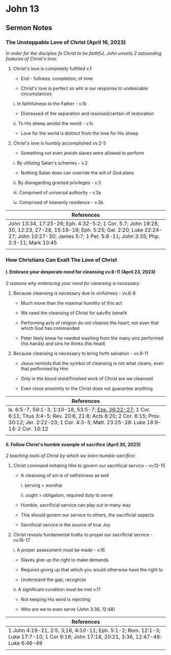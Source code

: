 # John 13

## Sermon Notes

### The Unstoppable Love of Christ (April 16, 2023)

_In order for the disciples fo Christ to be faithful, John unveils 2 astounding features of Christ's love:_

1. Christ's love is completely fulfilled v.1

    - End - fullness: completion; of time

    - Christ's love is perfect so wht is our response to undesirable circumstances

    i. In faithfulness to the Father - v.1b

    - Distressed of the separation and resolved/certain of restoration

    ii. To His sheep amidst the world - v.1c

    - Love for the world is distinct from the love for His sheep

1. Christ's love is humbly accomplished vv.2-5

    - Something not even jewish slaves were allowed to perform

    i. By utilizing Satan's schemes - v.2

    - Nothing Satan does can override the will of God plans

    ii. By disregarding granted privileges - v.3

    iii. Comprised of universal authority - v.3a

    iv. Comprised of heavenly residence - v.3b

|References|
|-|
|John 13:34, 17:25-26; Eph. 4:32-5:2; 1 Cor. 5:7; John 19:28, 30, 12:23, 27-28, 15:18-19; Eph. 5:25; Gal. 2:20; Luke 22:24-27; John 10:27-30; James 5:7; 1 Pet. 5:8-11; John 3:35; Php. 2:3-11; Mark 10:45|
||

### How Christians Can Exalt The Love of Christ

#### I. Embrace your desperate need for cleansing vv.6-11 (April 23, 2023)

_2 reasons why embracing your need for cleansing is necessary:_

1. Because cleansing is necessary due to sinfulness - vv.6-8

    - Much move than the maximal humility of this act

    - We need the cleansing of Christ for salvific benefit

    - Performing acts of religion do not cleanse the heart; not even that which God has commanded

    - Peter likely knew he needed washing from the many sins performed (his hands) and sins he thinks (his head)

1. Because cleansing is necessary to bring forth salvation - vv.9-11

    - Jesus reminds that the symbol of cleansing is not what cleans, even that performed by Him

    - Only in the blood shed/finished work of Christ are we cleansed

    - Even close proximity to the Christ does not guarantee anything

|References|
|-|
|Is. 6:5-7, 59:1-3, 1:10-18, 53:5-7; <u>Eze. 36:22-27</u>; 1 Cor. 6:11; Titus 3:4-5; Rev. 20:6, 21:8; Acts 8:20; 2 Cor. 6:15; Prov. 30:12; Jer. 2:22-23; 1 Cor. 4:3-5; Matt. 23:25-28: Luke 18:9-14: 2 Cor. 10:12|
||

#### II. Follow Christ's humble example of sacrifice (April 30, 2023)

_2 teaching tools of Christ by which we learn humble sacrifice:_

1. Christ command imitating Him to govern our sacrificial service - vv.12-15

    - A cleansing of sin is of selfishness as well

        i. serving = worship

        ii. ought = obligation, required duty to serve

    - Humble, sacrificial service can play out in many way

    - This should govern our service to others, the sacrificial aspects

    - Sacrificial service is the source of true Joy

1. Christ reveals fundamental truths to propel our sacrificial service - vv.16-17

    i. A proper assessment must be made - v.16

    - Slaves give up the right to make demands

    - Requires giving up that which you would otherwise have the right to

    - Understand the gap; recognize

    ii. A significant condition must be met v.17

    - Not keeping His word is rejecting

    - Who are we to even serve (John 3:36, 12:48)

|References|
|-|
|1 John 4:19-21, 2:5, 3;16, 4:10-11; Eph. 5:1-2; Rom. 12:1-3; Luke 17:7-10; 1 Cor 9:19; John 17:18, 20:21, 3:36, 12:47-48: Luke 6:46-49|
||